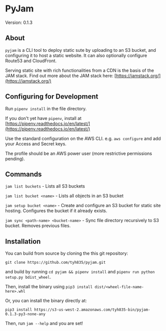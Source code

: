 # PyJam

Version: 0.1.3

## About

`pyjam` is a CLI tool to deploy static sute by uploading to an S3 bucket, and configuring it to host a static website. It can also optionally configure Route53 and CloudFront.

Serving static site with rich functionalities from a CDN is the basis of the JAM stack. Find out more about the JAM stack here: [https://jamstack.org/](https://jamstack.org/)

## Configuring for Development

Run `pipenv install` in the file directory.

If you don't yet have `pipenv`, install at [https://pipenv.readthedocs.io/en/latest/](https://pipenv.readthedocs.io/en/latest/)

Use the standard configuration on the AWS CLI. e.g. `aws configure` and add your Access and Secret keys.

The profile should be an AWS power user (more restrictive permissions pending).

## Commands

`jam list buckets` - Lists all S3 buckets

`jam list bucket <name>` - Lists all objects in an S3 bucket

`jam setup bucket <name>` - Create and configure an S3 bucket for static site hosting. Configures the bucket if it already exists.

`jam sync <path-name> <bucket-name>` - Sync file directory recursively to S3 bucket. Removes previous files.

## Installation

You can build from source by cloning the this git repository:

`git clone https://github.com/tyh835/pyjam.git`

and build by running `cd pyjam && pipenv install` and `pipenv run python setup.py bdist_wheel`.

Then, install the binary using `pip3 install dist/<wheel-file-name-here>.whl`

Or, you can install the binary directly at:

`pip3 install https://s3-us-west-2.amazonaws.com/tyh835-bin/pyjam-0.1.3-py3-none-any`

Then, run `jam --help` and you are set!